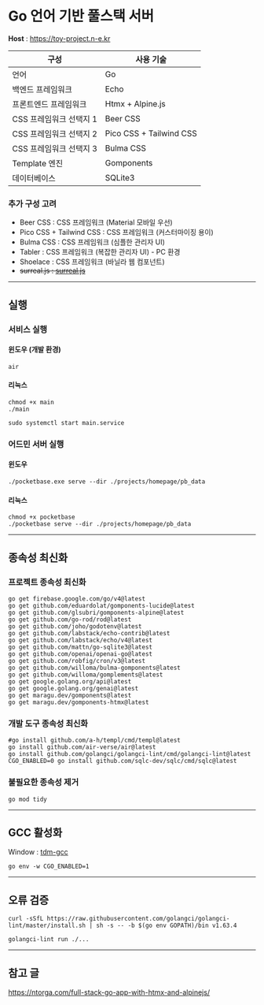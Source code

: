 # Go 언어 기반 풀스택 서버

**Host** : https://toy-project.n-e.kr

| 구성              | 사용 기술                   |
|-----------------|-------------------------|
| 언어              | Go                      |
| 백엔드 프레임워크       | Echo                    |
| 프론트엔드 프레임워크     | Htmx + Alpine.js        |
| CSS 프레임워크 선택지 1 | Beer CSS                |
| CSS 프레임워크 선택지 2 | Pico CSS + Tailwind CSS |
| CSS 프레임워크 선택지 3 | Bulma CSS               |
| Template 엔진     | Gomponents              |
| 데이터베이스          | SQLite3                 |

### 추가 구성 고려

- Beer CSS : CSS 프레임워크 (Material 모바일 우선)
- Pico CSS + Tailwind CSS : CSS 프레임워크 (커스터마이징 용이)
- Bulma CSS : CSS 프레임워크 (심플한 관리자 UI)
- Tabler : CSS 프레임워크 (복잡한 관리자 UI) - PC 환경
- Shoelace : CSS 프레임워크 (바닐라 웹 컴포넌트)
- ~~surreal.js : [surreal.js](https://cdn.jsdelivr.net/gh/gnat/surreal@main/surreal.js)~~

---

## 실행

### 서비스 실행

#### 윈도우 (개발 환경)

```shell
air
```

#### 리눅스

```shell
chmod +x main
./main
```

```shell
sudo systemctl start main.service
```

### 어드민 서버 실행

#### 윈도우

```shell
./pocketbase.exe serve --dir ./projects/homepage/pb_data
```

#### 리눅스

```shell
chmod +x pocketbase
./pocketbase serve --dir ./projects/homepage/pb_data
```

---

## 종속성 최신화

### 프로젝트 종속성 최신화

```shell
go get firebase.google.com/go/v4@latest
go get github.com/eduardolat/gomponents-lucide@latest
go get github.com/glsubri/gomponents-alpine@latest
go get github.com/go-rod/rod@latest
go get github.com/joho/godotenv@latest
go get github.com/labstack/echo-contrib@latest
go get github.com/labstack/echo/v4@latest
go get github.com/mattn/go-sqlite3@latest
go get github.com/openai/openai-go@latest
go get github.com/robfig/cron/v3@latest
go get github.com/willoma/bulma-gomponents@latest
go get github.com/willoma/gomplements@latest
go get google.golang.org/api@latest
go get google.golang.org/genai@latest
go get maragu.dev/gomponents@latest
go get maragu.dev/gomponents-htmx@latest
```

### 개발 도구 종속성 최신화

```shell
#go install github.com/a-h/templ/cmd/templ@latest
go install github.com/air-verse/air@latest
go install github.com/golangci/golangci-lint/cmd/golangci-lint@latest
CGO_ENABLED=0 go install github.com/sqlc-dev/sqlc/cmd/sqlc@latest
```

### 불필요한 종속성 제거

```shell
go mod tidy
```

---

## GCC 활성화

Window : [tdm-gcc](https://jmeubank.github.io/tdm-gcc/)

```shell
go env -w CGO_ENABLED=1
```

---

## 오류 검증

```shell
curl -sSfL https://raw.githubusercontent.com/golangci/golangci-lint/master/install.sh | sh -s -- -b $(go env GOPATH)/bin v1.63.4
```

```shell
golangci-lint run ./...
```

---

## 참고 글

https://ntorga.com/full-stack-go-app-with-htmx-and-alpinejs/
